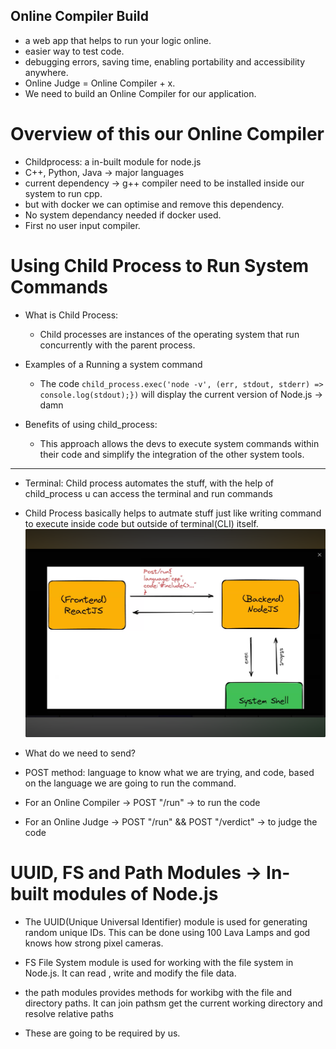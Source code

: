 ## Online Compiler Build

- a web app that helps to run your logic online.
- easier way to test code.
- debugging errors, saving time, enabling portability and accessibility anywhere.
- Online Judge = Online Compiler + x.
- We need to build an Online Compiler for our application.

# Overview of this our Online Compiler

- Childprocess: a in-built module for node.js
- C++, Python, Java -> major languages
- current dependency -> g++ compiler need to be installed inside our system to run cpp.
- but with docker we can optimise and remove this dependency.
- No system dependancy needed if docker used.
- First no user input compiler.

# Using Child Process to Run System Commands

- What is Child Process:
  - Child processes are instances of the operating system that run concurrently with the parent process.
- Examples of a Running a system command
  - The code `child_process.exec('node -v', (err, stdout, stderr) => console.log(stdout);})` will display the current version of Node.js -> damn
- Benefits of using child_process:

  - This approach allows the devs to execute system commands within their code and simplify the integration of the other system tools.

<hr>

- Terminal: Child process automates the stuff, with the help of child_process u can access the terminal and run commands
- Child Process basically helps to autmate stuff just like writing command to execute inside code but outside of terminal(CLI) itself.
  ![Workflow](image.png)

- What do we need to send?
- POST method: language to know what we are trying, and code, based on the language we are going to run the command.

- For an Online Compiler -> POST "/run" -> to run the code
- For an Online Judge -> POST "/run" && POST "/verdict" -> to judge the code

# UUID, FS and Path Modules -> In-built modules of Node.js

- The UUID(Unique Universal Identifier) module is used for generating random unique IDs. This can be done using 100 Lava Lamps and god knows how strong pixel cameras.
- FS File System module is used for working with the file system in Node.js. It can read , write and modify the file data.
- the path modules provides methods for workibg with the file and directory paths. It can join pathsm get the current working directory and resolve relative paths

- These are going to be required by us.
